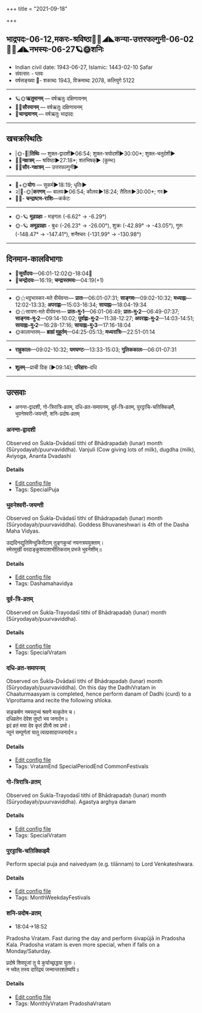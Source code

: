 +++
title = "2021-09-18"

+++
## भाद्रपदः-06-12,मकरः-श्रविष्ठा🌛🌌◢◣कन्या-उत्तरफल्गुनी-06-02🌌🌞◢◣नभस्यः-06-27🪐🌞शनिः
- Indian civil date: 1943-06-27, Islamic: 1443-02-10 Ṣafar
- संवत्सरः - प्लवः
- वर्षसङ्ख्या 🌛- शकाब्दः 1943, विक्रमाब्दः 2078, कलियुगे 5122
___________________
- 🪐🌞**ऋतुमानम्** — वर्षऋतुः दक्षिणायनम्
- 🌌🌞**सौरमानम्** — वर्षऋतुः दक्षिणायनम्
- 🌛**चान्द्रमानम्** — वर्षऋतुः भाद्रपदः
___________________


## खचक्रस्थितिः
- |🌞-🌛|**तिथिः** — शुक्ल-द्वादशी►06:54; शुक्ल-त्रयोदशी►30:00*; शुक्ल-चतुर्दशी►  
- 🌌🌛**नक्षत्रम्** — श्रविष्ठा►27:18*; शतभिषक्► (कुम्भः)  
- 🌌🌞**सौर-नक्षत्रम्** — उत्तरफल्गुनी►  
___________________
- 🌛+🌞**योगः** — सुकर्म►18:19; धृतिः►  
- २|🌛-🌞|**करणम्** — बालवः►06:54; कौलवः►18:24; तैतिलः►30:00*; गरः►  
- 🌌🌛- **चन्द्राष्टम-राशिः**—कर्कटः  
___________________
- 🌞-🪐 **मूढग्रहाः** - मङ्गलः (-6.62° → -6.29°)
- 🌞-🪐 **अमूढग्रहाः** - बुधः (-26.23° → -26.00°), शुक्रः (-42.89° → -43.05°), गुरुः (-148.47° → -147.41°), शनैश्चरः (-131.99° → -130.98°)
___________________


## दिनमान-कालविभागाः
- 🌅**सूर्योदयः**—06:01-12:02🌞️-18:04🌇  
- 🌛**चन्द्रोदयः**—16:19; **चन्द्रास्तमयः**—04:19(+1)  
___________________
- 🌞⚝भट्टभास्कर-मते वीर्यवन्तः— **प्रातः**—06:01-07:31; **साङ्गवः**—09:02-10:32; **मध्याह्नः**—12:02-13:33; **अपराह्णः**—15:03-16:34; **सायाह्नः**—18:04-19:34  
- 🌞⚝सायण-मते वीर्यवन्तः— **प्रातः-मु॰1**—06:01-06:49; **प्रातः-मु॰2**—06:49-07:37; **साङ्गवः-मु॰2**—09:14-10:02; **पूर्वाह्णः-मु॰2**—11:38-12:27; **अपराह्णः-मु॰2**—14:03-14:51; **सायाह्नः-मु॰2**—16:28-17:16; **सायाह्नः-मु॰3**—17:16-18:04  
- 🌞कालान्तरम्— **ब्राह्मं मुहूर्तम्**—04:25-05:13; **मध्यरात्रिः**—22:51-01:14  
___________________
- **राहुकालः**—09:02-10:32; **यमघण्टः**—13:33-15:03; **गुलिककालः**—06:01-07:31  
___________________
- **शूलम्**—प्राची दिक् (►09:14); **परिहारः**–दधि  
___________________

## उत्सवाः
- अनन्त-द्वादशी, गो-त्रिरात्रि-व्रतम्, दधि-व्रत-समापनम्, दूर्व-त्रि-व्रतम्, पुरट्टाचि-चऩिक्किऴमै, भुवनेश्वरी-जयन्ती, शनि-प्रदोष-व्रतम्
### अनन्त-द्वादशी

Observed on Śukla-Dvādaśī tithi of Bhādrapadaḥ (lunar) month (Sūryodayaḥ/puurvaviddha). Vanjuli (Cow giving lots of milk), dugdha (milk), Aviyoga, Ananta Dvadashi

#### Details
- [Edit config file](https://github.com/jyotisham/adyatithi/blob/master/general/lunar_month/tithi/06/12/ananta-dvAdazI.toml)
- Tags: SpecialPuja


### भुवनेश्वरी-जयन्ती

Observed on Śukla-Dvādaśī tithi of Bhādrapadaḥ (lunar) month (Sūryodayaḥ/puurvaviddha). Goddess Bhuvaneshwari is 4th of the Dasha Maha Vidyas.

उद्यदिनद्युतिमिन्दुकिरीटाम् तुङ्गकुचां नयनत्रययुक्ताम्।  
स्मेरमुखीं वरदाङ्कुशपाशाभीतिकराम् प्रभजे भुवनेशीम्॥



#### Details
- [Edit config file](https://github.com/jyotisham/adyatithi/blob/master/devatA/shakti/lunar_month/tithi/06/12/bhuvanEzvarI~jayantI.toml)
- Tags: Dashamahavidya


### दूर्व-त्रि-व्रतम्

Observed on Śukla-Trayodaśī tithi of Bhādrapadaḥ (lunar) month (Sūryodayaḥ/puurvaviddha). 

#### Details
- [Edit config file](https://github.com/jyotisham/adyatithi/blob/master/general/lunar_month/tithi/06/13/dUrva-tri-vratam.toml)
- Tags: SpecialVratam


### दधि-व्रत-समापनम्

Observed on Śukla-Dvādaśī tithi of Bhādrapadaḥ (lunar) month (Sūryodayaḥ/puurvaviddha). On this day the DadhiVratam in Chaaturmaasyam is completed, hence perform danam of Dadhi (curd) to a Viprottama and recite the following shloka.

सङ्कर्षण नमस्तुभ्यं श्रवणे मत्कृतेन च।  
दधिव्रतेन देवेश तुष्टो भव जनार्दन॥  
इदं व्रतं मया देव कृतं प्रीत्यै तव प्रभो।  
न्यूनं सम्पूर्णतां यातु त्वत्प्रसादाज्जनार्दन॥



#### Details
- [Edit config file](https://github.com/jyotisham/adyatithi/blob/master/general/lunar_month/tithi/06/12/dadhi-vrata-samApanam.toml)
- Tags: VratamEnd SpecialPeriodEnd CommonFestivals


### गो-त्रिरात्रि-व्रतम्

Observed on Śukla-Trayodaśī tithi of Bhādrapadaḥ (lunar) month (Sūryodayaḥ/puurvaviddha). Agastya arghya danam

#### Details
- [Edit config file](https://github.com/jyotisham/adyatithi/blob/master/general/lunar_month/tithi/06/13/gO-trirAtri-vratam~1.toml)
- Tags: SpecialVratam


### पुरट्टाचि-चऩिक्किऴमै

Perform special puja and naivedyam (e.g. tilānnam) to Lord Venkateshwara.

#### Details
- [Edit config file](https://github.com/jyotisham/adyatithi/blob/master/tamil/description_only/puraTTAci~can2ikkizhamai.toml)
- Tags: MonthWeekdayFestivals


### शनि-प्रदोष-व्रतम्
- 18:04→18:52

Pradosha Vratam. Fast during the day and perform śivapūjā in Pradosha Kala.  Pradosha vratam is even more special, when if falls on a Monday/Saturday.

प्रदोषे  शिवपूजां  तु  ये  कुर्याच्छ्रद्धया  युताः।  
न  भवेत्  तस्य  दारिद्र्यं  जन्मान्तरशतेष्वपि॥



#### Details
- [Edit config file](https://github.com/jyotisham/adyatithi/blob/master/time_focus/monthly/pradoSha/description_only/zani-pradOSa-vratam.toml)
- Tags: MonthlyVratam PradoshaVratam


